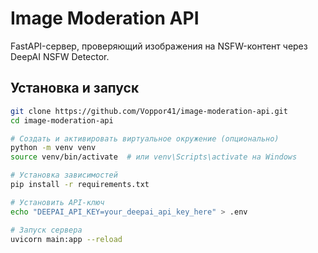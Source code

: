 # Image Moderation API

FastAPI-сервер, проверяющий изображения на NSFW-контент через DeepAI NSFW Detector.

## Установка и запуск

```bash
git clone https://github.com/Voppor41/image-moderation-api.git
cd image-moderation-api

# Создать и активировать виртуальное окружение (опционально)
python -m venv venv
source venv/bin/activate  # или venv\Scripts\activate на Windows

# Установка зависимостей
pip install -r requirements.txt

# Установить API-ключ
echo "DEEPAI_API_KEY=your_deepai_api_key_here" > .env

# Запуск сервера
uvicorn main:app --reload
